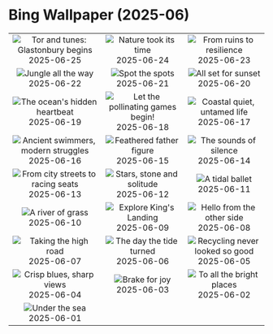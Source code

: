 # Bing Wallpaper (2025-06)

|  |  |  |
|:---:|:---:|:---:|
| ![](https://www.bing.com/th?id=OHR.GlastonburyScenic_EN-CA0680110698_400x240.jpg "Tor and tunes: Glastonbury begins") 2025-06-25 | ![](https://www.bing.com/th?id=OHR.DelicateArch_EN-CA0482409056_400x240.jpg "Nature took its time") 2025-06-24 | ![](https://www.bing.com/th?id=OHR.DresdenElbe_EN-CA0313860830_400x240.jpg "From ruins to resilience") 2025-06-23 |
| ![](https://www.bing.com/th?id=OHR.AmazonEcuador_EN-CA0127990523_400x240.jpg "Jungle all the way") 2025-06-22 | ![](https://www.bing.com/th?id=OHR.SerengetiGiraffe_EN-CA5577558802_400x240.jpg "Spot the spots") 2025-06-21 | ![](https://www.bing.com/th?id=OHR.IcelandSolstice_EN-CA5496259238_400x240.jpg "All set for sunset") 2025-06-20 |
| ![](https://www.bing.com/th?id=OHR.SanMiguelAzores_EN-CA7375629918_400x240.jpg "The ocean's hidden heartbeat") 2025-06-19 | ![](https://www.bing.com/th?id=OHR.AsianSwallowtail_EN-CA4695488605_400x240.jpg "Let the pollinating games begin!") 2025-06-18 | ![](https://www.bing.com/th?id=OHR.CumberlandOaks_EN-CA4846374489_400x240.jpg "Coastal quiet, untamed life") 2025-06-17 |
| ![](https://www.bing.com/th?id=OHR.SeaTurtleBrazil_EN-CA4683535863_400x240.jpg "Ancient swimmers, modern struggles") 2025-06-16 | ![](https://www.bing.com/th?id=OHR.RheaDad_EN-CA4283267159_400x240.jpg "Feathered father figure") 2025-06-15 | ![](https://www.bing.com/th?id=OHR.DolomitiEstate_EN-CA4112246625_400x240.jpg "The sounds of silence") 2025-06-14 |
| ![](https://www.bing.com/th?id=OHR.CanadianGPQuebec_EN-CA4428568673_400x240.jpg "From city streets to racing seats") 2025-06-13 | ![](https://www.bing.com/th?id=OHR.BigBendChisos_EN-CA9916478769_400x240.jpg "Stars, stone and solitude") 2025-06-12 | ![](https://www.bing.com/th?id=OHR.FlamingosNamibia_EN-CA9758738139_400x240.jpg "A tidal ballet") 2025-06-11 |
| ![](https://www.bing.com/th?id=OHR.AerialEverglades_EN-CA9574870148_400x240.jpg "A river of grass") 2025-06-10 | ![](https://www.bing.com/th?id=OHR.DubrovnikTwilight_EN-CA9404404543_400x240.jpg "Explore King's Landing") 2025-06-09 | ![](https://www.bing.com/th?id=OHR.StellarSeaLions_EN-CA9034182046_400x240.jpg "Hello from the other side") 2025-06-08 |
| ![](https://www.bing.com/th?id=OHR.PacificCrestTrail_EN-CA3756267540_400x240.jpg "Taking the high road") 2025-06-07 | ![](https://www.bing.com/th?id=OHR.NormandyBeach_EN-CA8706608973_400x240.jpg "The day the tide turned") 2025-06-06 | ![](https://www.bing.com/th?id=OHR.OlivaresMural_EN-CA8344718178_400x240.jpg "Recycling never looked so good") 2025-06-05 |
| ![](https://www.bing.com/th?id=OHR.CalaLuna_EN-CA8214909306_400x240.jpg "Crisp blues, sharp views") 2025-06-04 | ![](https://www.bing.com/th?id=OHR.BicyclesUtrecht_EN-CA8084495077_400x240.jpg "Brake for joy") 2025-06-03 | ![](https://www.bing.com/th?id=OHR.Fogoisland_EN-CA7909293676_400x240.jpg "To all the bright places") 2025-06-02 |
| ![](https://www.bing.com/th?id=OHR.GrandeTerreReef_EN-CA7723959953_400x240.jpg "Under the sea") 2025-06-01 |  |  |
